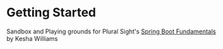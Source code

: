 # Getting Started
Sandbox and Playing grounds for Plural Sight's [Spring Boot Fundamentals](https://app.pluralsight.com/library/courses/spring-boot-fundamentals/table-of-contents) by Kesha Williams


